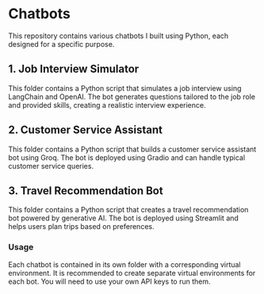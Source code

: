 # Chatbots

This repository contains various chatbots I built using Python, each designed for a specific purpose.

## 1. Job Interview Simulator
This folder contains a Python script that simulates a job interview using LangChain and OpenAI. The bot generates questions tailored to the job role and provided skills, creating a realistic interview experience.

## 2. Customer Service Assistant
This folder contains a Python script that builds a customer service assistant bot using Groq. The bot is deployed using Gradio and can handle typical customer service queries.

## 3. Travel Recommendation Bot
This folder contains a Python script that creates a travel recommendation bot powered by generative AI. The bot is deployed using Streamlit and helps users plan trips based on preferences.

### Usage

Each chatbot is contained in its own folder with a corresponding virtual environment. It is recommended to create separate virtual environments for each bot. You will need to use your own API keys to run them.
